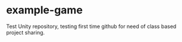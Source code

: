 # example-game
Test Unity repository, testing first time github for need of  class based project sharing.
